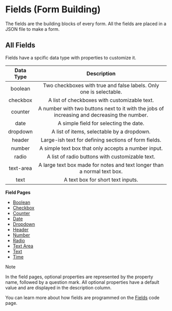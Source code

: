 # Fields (Form Building)
The fields are the building blocks of every form. All the fields are placed in a JSON file to make a form.

## All Fields
Fields have a spcific data type with properties to customize it.

| Data Type |                                         Description                                         |
|:---------:|:-------------------------------------------------------------------------------------------:|
|  boolean  |              Two checkboxes with true and false labels. Only one is selectable.             |
|  checkbox |                         A list of checkboxes with customizable text.                        |
|  counter  | A number with two buttons next to it with the jobs of increasing and decreasing the number. |
|    date   |                            A simple field for selecting the date.                           |
|  dropdown |                          A list of items, selectable by a dropdown.                         |
|   header  |                     Large-ish text for defining sections of form fields.                    |
|   number  |                     A simple text box that only accepts a number input.                     |
|   radio   |                       A list of radio buttons with customizable text.                       |
| text-area |           A large text box made for notes and text longer than a normal text box.           |
|    text   |                              A text box for short text inputs.                              |

**Field Pages**
- [Boolean](field/boolean.md)
- [Checkbox](field/checkbox.md)
- [Counter](field/counter.md)
- [Date](field/date.md)
- [Dropdown](field/dropdown.md)
- [Header](field/header.md)
- [Number](field/number.md)
- [Radio](field/radio.md)
- [Text Area](field/text-area.md)
- [Text](field/text.md)
- [Time](field/time.md)

> [!NOTE]
> In the field pages, optional properties are represented by the property name, followed by a question mark. All optional properties have a default value and are displayed in the description column.

You can learn more about how fields are programmed on the [Fields](extending/fields.md) code page.
